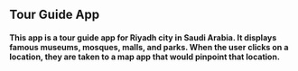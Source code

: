 ## Tour Guide App
#### This app is a tour guide app for Riyadh city in Saudi Arabia. It displays famous museums, mosques, malls, and parks. When the user clicks on a location, they are taken to a map app that would pinpoint that location.

